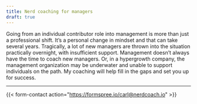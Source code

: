 ```yaml
---
title: Nerd coaching for managers
draft: true
---
```


Going from an individual contributor role into management is more than just a professional shift. It’s a personal change in mindset and that can take several years. Tragically, a lot of new managers are thrown into the situation practically overnight, with insufficient support. Management doesn’t always have the time to coach new managers. Or, in a hypergrowth company, the management organization may be underwater and unable to support individuals on the path. My coaching will help fill in the gaps and set you up for success.

---

{{< form-contact action="https://formspree.io/carl@nerdcoach.io"  >}}

